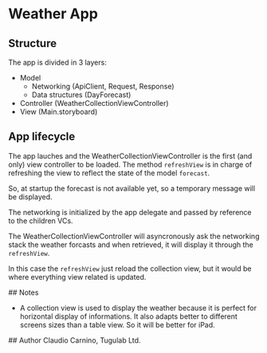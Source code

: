 # Weather App

## Structure
The app is divided in 3 layers:

- Model
	- Networking (ApiClient, Request, Response)
	- Data structures (DayForecast)
- Controller (WeatherCollectionViewController)
- View (Main.storyboard)


## App lifecycle
The app lauches and the WeatherCollectionViewController is the first (and only) view controller to be loaded. The method `refreshView` is in charge of refreshing the view to reflect the state of the model `forecast`.

So, at startup the forecast is not available yet, so a temporary message will be displayed.

The networking is initialized by the app delegate and passed by reference to the children VCs.

The WeatherCollectionViewController will asyncronously ask the networking stack the weather forcasts and when retrieved, it will display it through the `refreshView`.

In this case the `refreshView` just reload the collection view, but it would be where everything view related is updated.


## Notes
- A collection view is used to display the weather because it is perfect for horizontal display of informations. It also adapts better to different screens sizes than a table view. So it will be better for iPad.


## Author
Claudio Carnino, Tugulab Ltd.